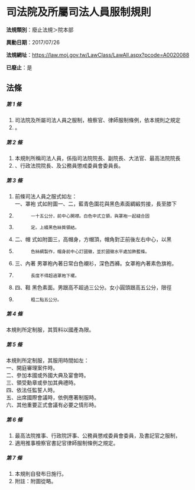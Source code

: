 # 司法院及所屬司法人員服制規則

**法規類別**：廢止法規＞院本部

**異動日期**：2017/07/26  

**法規網址**：https://law.moj.gov.tw/LawClass/LawAll.aspx?pcode=A0020088

**已廢止**：是



## 法條
##### 第 1 條
1. 司法院及所屬司法人員之服制，檢察官、律師服制條例，依本規則之規定
1. 。

##### 第 2 條
1. 本規則所稱司法人員，係指司法院院長、副院長、大法官、最高法院院長
1. 、行政法院院長、及公務員懲戒委員會委員長。

##### 第 3 條
1. 前條司法人員之服式如左：  
一、罩袍  式如附圖一、二，藍青色圍花與黑色素面綢緞剪接，長至膝下
1.           一十五公分，前中心開襟。白色中式立領，與罩袍一起縫合固
1.           定。上綴黑色絲質領結。
1. 二、帽    式如附圖三，高帽身，方帽頂，帽角對正前後左右中心，以黑
1.           色絲綢製作，帽身前中心訂國徽，並於國徽水平處加飾藍條。
1. 三、內著  男罩袍內著日常白色襯衫，深色西褲。女罩袍內著素色旗袍，
1.           長度不得超過罩袍下襬。
1. 四、鞋    黑色素面。男跟高不超過三公分。女小圓頭跟高五公分，限徑
1.           粗二點五公分。

##### 第 4 條
本規則所定制服，其質料以國產為限。

##### 第 5 條
本規則所定制服，其服用時間如左：  
一、開庭審理案件時。  
二、參加本國或外國大典及宴會時。  
三、領受勳章或參加其典禮時。  
四、依法任監誓人時。  
五、出席國際會議時，依例應著制服時。  
六、其他重要正式會議有必要之情形時。

##### 第 6 條
1. 最高法院推事、行政院評事、公務員懲戒委員會委員，及書記官之服制，
1. 適用推事檢察官書記官律師服制條例之規定。

##### 第 7 條
1. 本規則自發布日施行。
1. 附註：附圖從略。


